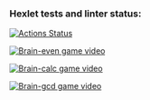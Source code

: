 ### Hexlet tests and linter status:
[![Actions Status](https://github.com/iKogep23/python-project-49/actions/workflows/hexlet-check.yml/badge.svg)](https://github.com/iKogep23/python-project-49/actions)

[![Brain-even game video](https://asciinema.org/a/R6pETdqCXAxmCBydtrwrUuDUR.svg)](https://asciinema.org/a/R6pETdqCXAxmCBydtrwrUuDUR)

[![Brain-calc game video](https://asciinema.org/a/7UqBZsLm9o5VaLRhhRVfOyNkX.svg)](https://asciinema.org/a/7UqBZsLm9o5VaLRhhRVfOyNkX)

[![Brain-gcd game video](https://asciinema.org/a/0tXt01gsmkva638S0m4lMWj7i.svg)](https://asciinema.org/a/0tXt01gsmkva638S0m4lMWj7i)
